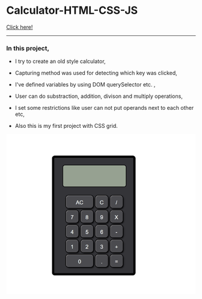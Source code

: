 # Calculator-HTML-CSS-JS

[Click here!](https://emreozturanli.github.io/Calculator-HTML-CSS-JS/)

<hr>

### In this project,
* I try to create an old style calculator,

* Capturing method was used for detecting which key was clicked,

* I've defined variables by using DOM querySelector etc. ,

* User can do substraction, addition, divison and multiply operations,

* I set some restrictions like user can not put operands next to each other etc,

* Also this is my first project with CSS grid.

![gif](https://github.com/emreozturanli/Calculator-HTML-CSS-JS/blob/master/calculator.gif)
